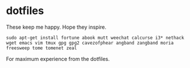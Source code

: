 # dotfiles
These keep me happy. Hope they inspire.

```
sudo apt-get install fortune abook mutt weechat calcurse i3* nethack wget emacs vim tmux gpg gpg2 cavezofphear angband zangband moria freesweep tome tomenet zeal
```

For maximum experience from the dotfiles.
